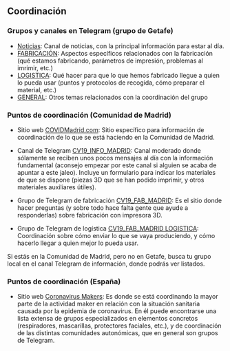 ## <a>Coordinación</a>

### Grupos y canales en Telegram (grupo de Getafe)

* [Noticias](): Canal de noticias, con la principal información para estar al día.
* [FABRICACIÓN](https://t.me/joinchat/N3nb20yJIMnOrUPWXF8w3g): Aspectos específicos relacionados con la fabricación (qué estamos fabricando, parámetros de impresión, problemas al imrimir, etc.)
* [LOGISTICA](https://t.me/joinchat/N3nb20vhjKKdFRdU1ezZ0Q): Qué hacer para que lo que hemos fabricado llegue a quien lo pueda usar (puntos y protocolos de recogida, cómo preparar el material, etc.)
* [GENERAL](https://t.me/joinchat/N3nb2xyLiFs4H2UzlqZL5w): Otros temas relacionados con la coordinación del grupo

### Puntos de coordinación (Comunidad de Madrid)

* Sitio web [COVIDMadrid.com](https://covidmadrid.com/): Sitio específico para información de coordinación de lo que se está haciendo en la Comunidad de Madrid.

* Canal de Telegram [CV19_INFO_MADRID](https://t.me/cv19_fab_info): Canal moderado donde sólamente se reciben unos pocos mensajes al día con la información fundamental (aconsejo empezar por este canal si alguien se acaba de apuntar a este jaleo). Incluye un formulario para indicar los materiales de que se dispone (piezas 3D que se han podido imprimir, y otros materiales auxiliares útiles).

* Grupo de Telegram de fabricación [CV19_FAB_MADRID](https://t.me/joinchat/Ec-3Ih0C2Wzr7OBkqfiEUQ): Es el sitio donde hacer preguntas (y sobre todo hace falta gente que ayude a responderlas) sobre fabricación con impresora 3D.

* Grupo de Telegram de logística [CV19_FAB_MADRID LOGISTICA](https://t.me/joinchat/MI8qJ0vZuLWeJOJlJgMguQ): Coordinación sobre cómo enviar lo que se vaya produciendo, y cómo hacerlo llegar a quien mejor lo pueda usar.

Si estás en la Comunidad de Madrid, pero no en Getafe, busca tu grupo local en el canal Telegram de información, donde podrás ver listados.

### Puntos de coordinación (España)

* Sitio web [Coronavirus Makers](https://www.coronavirusmakers.org): Es donde se está coordinando la mayor parte de la actividad maker en relación con la situación sanitaria causada por la epidemia de coronavirus. En él puede encontrarse una lista extensa de grupos especializados en elementos concretos (respiradores, mascarillas, protectores faciales, etc.), y de coordinación de las distintas comunidades autonómicas, que en general son grupos de Telegram.

